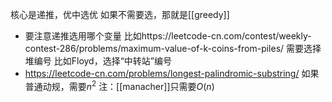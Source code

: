核心是递推，优中选优
如果不需要选，那就是[[greedy]]
- 要注意递推选用哪个变量
比如https://leetcode-cn.com/contest/weekly-contest-286/problems/maximum-value-of-k-coins-from-piles/
需要选择堆编号
比如Floyd，选择“中转站”编号
- https://leetcode-cn.com/problems/longest-palindromic-substring/
如果普通动规，需要$n^2$
注：[[manacher]]只需要$O(n)$